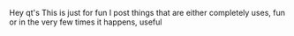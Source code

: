 Hey qt's
This is just for fun
I post things that are either completely uses, fun or in the very few times it happens, useful
